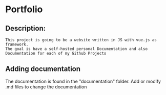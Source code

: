 # Portfolio

## Description:
    This project is going to be a website written in JS with vue.js as framework. 
    The goal is have a self-hosted personal Documentation and also Documentation for each of my Github Projects


## Adding documentation

The documentation is found in the "documentation" folder. Add or modify .md files to change the documentation
